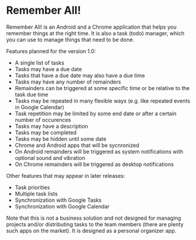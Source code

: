 Remember All!
=============

Remember All! is an Android and a Chrome application that helps you remember things at the right
time. It is also a task (todo) manager, which you can use to manage things that need to be done.

Features planned for the version 1.0:
 - A single list of tasks
 - Tasks may have a due date
 - Tasks that have a due date may also have a due time
 - Tasks may have any number of remainders
 - Remainders can be triggered at some specific time or be relative to the task due time
 - Tasks may be repeated in many flexible ways (e.g. like repeated events in Google Calendar)
 - Task repetition may be limited by some end date or after a certain number of occurences
 - Tasks may have a description
 - Tasks may be completed
 - Tasks may be hidden until some date
 - Chrome and Android apps that will be sycnronized
 - On Android remainders will be triggered as system notifications with optional sound and vibration
 - On Chrome remainders will be triggered as desktop notifications

Other features that may appear in later releases:
 - Task priorities
 - Multiple task lists
 - Synchronization with Google Tasks
 - Synchronization with Google Calendar

Note that this is not a business solution and not designed for managing projects and/or distributing
tasks to the team members (there are plenty such apps on the market). It is designed as a personal
organizer app.